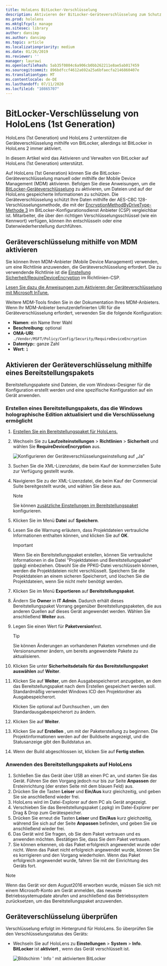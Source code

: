 ```yaml
---
title: HoloLens BitLocker-Verschlüsselung
description: Aktivieren der BitLocker-Geräteverschlüsselung zum Schutz von Dateien auf HoloLens
ms.prod: hololens
ms.mktglfcycl: manage
ms.sitesec: library
author: dansimp
ms.author: dansimp
ms.topic: article
ms.localizationpriority: medium
ms.date: 01/26/2019
ms.reviewer: ''
manager: laurawi
ms.openlocfilehash: 5ab35f0804c6a906cb0bb262211e8ae5ab017459
ms.sourcegitcommit: 896bdfccf4612a692a25a6bfaecfa2146860407e
ms.translationtype: MT
ms.contentlocale: de-DE
ms.lasthandoff: 07/11/2020
ms.locfileid: "10865707"
---
```

# BitLocker-Verschlüsselung von HoloLens (1st Generation)

HoloLens (1st Generation) und HoloLens 2 unterstützen die Geräteverschlüsselung mithilfe von BitLocker, allerdings ist BitLocker in HoloLens 2 immer aktiviert.

In diesem Artikel wird das Aktivieren und Verwalten von BitLocker auf HoloLens (1st Generation) unterstützt.

Auf HoloLens (1st Generation) können Sie die BitLocker-Geräteverschlüsselung manuell oder mithilfe der Mobile Device Management (MDM) aktivieren. Befolgen Sie diese Anweisungen, um die [BitLocker-Geräteverschlüsselung](https://docs.microsoft.com/windows/security/information-protection/bitlocker/bitlocker-device-encryption-overview-windows-10#bitlocker-device-encryption) zu aktivieren, um Dateien und auf der HoloLens gespeicherte Informationen zu schützen. Die Geräteverschlüsselung schützt Ihre Daten mithilfe der AES-CBC 128-Verschlüsselungsmethode, die mit der [EncryptionMethodByDriveType-Methode 3](https://docs.microsoft.com/windows/client-management/mdm/bitlocker-csp#encryptionmethodbydrivetype) im BitLocker-Konfigurationsdienst Anbieter (CSP) vergleichbar ist. Mitarbeiter, die über den richtigen Verschlüsselungsschlüssel (wie ein Kennwort) verfügen, können ihn entschlüsseln oder eine Datenwiederherstellung durchführen.

## Geräteverschlüsselung mithilfe von MDM aktivieren

Sie können Ihren MDM-Anbieter (Mobile Device Management) verwenden, um eine Richtlinie anzuwenden, die Geräteverschlüsselung erfordert. Die zu verwendende Richtlinie ist die [Einstellung Sicherheit/RequireDeviceEncryption](https://docs.microsoft.com/windows/client-management/mdm/policy-csp-security#security-requiredeviceencryption) im Richtlinien-CSP.

[Lesen Sie dazu die Anweisungen zum Aktivieren der Geräteverschlüsselung mit Microsoft InTune.](https://docs.microsoft.com/intune/compliance-policy-create-windows#windows-holographic-for-business)

Weitere MDM-Tools finden Sie in der Dokumentation Ihres MDM-Anbieters. Wenn Ihr MDM-Anbieter benutzerdefinierten URI für die Geräteverschlüsselung erfordert, verwenden Sie die folgende Konfiguration:

- **Namen**: ein Name Ihrer Wahl
- **Beschreibung**: optional
- **OMA-URI**: `./Vendor/MSFT/Policy/Config/Security/RequireDeviceEncryption`
- **Datentyp:**: ganze Zahl
- **Wert**: `1`

## Aktivieren der Geräteverschlüsselung mithilfe eines Bereitstellungspakets

Bereitstellungspakete sind Dateien, die vom Windows-Designer für die Konfiguration erstellt werden und eine spezifische Konfiguration auf ein Gerät anwenden. 

### Erstellen eines Bereitstellungspakets, das die Windows holographische Edition aktualisiert und die Verschlüsselung ermöglicht

1. [Erstellen Sie ein Bereitstellungspaket für HoloLens.](hololens-provisioning.md)
1. Wechseln Sie zu **Laufzeiteinstellungen** > **Richtlinien** > **Sicherheit** und wählen Sie **RequireDeviceEncryption** aus.

    ![Konfigurieren der Geräteverschlüsselungseinstellung auf „Ja”](images/device-encryption.png)

1. Suchen Sie die XML-Lizenzdatei, die beim Kauf der kommerziellen Suite zur Verfügung gestellt wurde.

1. Navigieren Sie zu der XML-Lizenzdatei, die beim Kauf der Commercial Suite bereitgestellt wurde, und wählen Sie diese aus.
    > [!NOTE]
    > Sie können [zusätzliche Einstellungen im Bereitstellungspaket](hololens-provisioning.md) konfigurieren.

1. Klicken Sie im Menü **Datei** auf **Speichern**. 

1. Lesen Sie die Warnung erläutern, dass Projektdateien vertrauliche Informationen enthalten können, und klicken Sie auf **OK**.

    > [!IMPORTANT]
    > Wenn Sie ein Bereitstellungspaket erstellen, können Sie vertrauliche Informationen in die Datei "Projektdateien und Bereitstellungspaket" (ppkg) einbeziehen. Obwohl Sie die PPKG-Datei verschlüsseln können, werden die Projektdateien nicht verschlüsselt. Speichern Sie die Projektdateien an einem sicheren Speicherort, und löschen Sie die Projektdateien, wenn Sie nicht mehr benötigt werden.

1. Klicken Sie im Menü **Exportieren** auf **Bereitstellungspaket**.
1. Ändern Sie **Owner** in **IT Admin**. Dadurch erhält dieses Bereitstellungspaket Vorrang gegenüber Bereitstellungspaketen, die aus anderen Quellen auf dieses Gerät angewendet werden. Wählen Sie anschließend **Weiter** aus.
1. Legen Sie einen Wert für **Paketversion**fest.

    > [!TIP]
    > Sie können Änderungen an vorhandenen Paketen vornehmen und die Versionsnummer ändern, um bereits angewendete Pakete zu aktualisieren.

1. Klicken Sie unter **Sicherheitsdetails für das Bereitstellungspaket auswählen** auf **Weiter**.
1. Klicken Sie auf **Weiter**, um den Ausgabespeicherort anzugeben, an dem das Bereitstellungspaket nach dem Erstellen gespeichert werden soll. Standardmäßig verwendet Windows ICD den Projektordner als Ausgabespeicherort.

    Klicken Sie optional auf Durchsuchen , um den Standardausgabespeicherort zu ändern.

1. Klicken Sie auf **Weiter**.
1. Klicken Sie auf **Erstellen** , um mit der Paketerstellung zu beginnen. Die Projektinformationen werden auf der Buildseite angezeigt, und die Statusanzeige gibt den Buildstatus an.
1. Wenn der Build abgeschlossen ist, klicken Sie auf **Fertig stellen**.

### Anwenden des Bereitstellungspakets auf HoloLens

1. Schließen Sie das Gerät über USB an einen PC an, und starten Sie das Gerät. Führen Sie den Vorgang jedoch nur bis zur Seite **Anpassen** der Ersteinrichtung (der ersten Seite mit dem blauen Feld) aus.
1. Drücken Sie die Tasten **Leiser** und **Ein/Aus** kurz gleichzeitig, und geben Sie sie anschließend wieder frei.
1. HoloLens wird im Datei-Explorer auf dem PC als Gerät angezeigt.
1. Verschieben Sie das Bereitstellungspaket (.ppkg) im Datei-Explorer per Drag & Drop zum Gerätespeicher.
1. Drücken Sie erneut die Tasten **Leiser** und **Ein/Aus** kurz gleichzeitig, während Sie sich auf der Seite **Anpassen** befinden, und geben Sie sie anschließend wieder frei.
1. Das Gerät wird Sie fragen, ob Sie dem Paket vertrauen und es anwenden möchten. Bestätigen Sie, dass Sie dem Paket vertrauen.
1. Sie können erkennen, ob das Paket erfolgreich angewendet wurde oder nicht. Wenn das Paket nicht erfolgreich angewendet wurde, können Sie es korrigieren und den Vorgang wiederholen. Wenn das Paket erfolgreich angewendet wurde, fahren Sie mit der Einrichtung des Geräts fort.

> [!NOTE]
> Wenn das Gerät vor dem August2016 erworben wurde, müssen Sie sich mit einem Microsoft-Konto am Gerät anmelden, das neueste Betriebssystemupdate abrufen und anschließend das Betriebssystem zurücksetzen, um das Bereitstellungspaket anzuwenden.

## Geräteverschlüsselung überprüfen

Verschlüsselung erfolgt im Hintergrund für HoloLens. So überprüfen Sie den Verschlüsselungsstatus des Geräts:

- Wechseln Sie auf HoloLens zu **Einstellungen** > **System** > **Info**. **BitLocker** ist **aktiviert** , wenn das Gerät verschlüsselt ist. 

    ![Bildschirm ' Info ' mit aktiviertem BitLocker](images/about-encryption.png)
